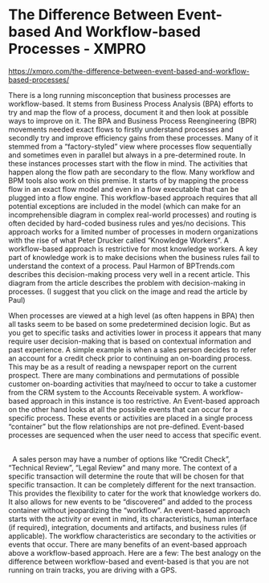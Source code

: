 # The Difference Between Event-based And Workflow-based Processes - XMPRO

https://xmpro.com/the-difference-between-event-based-and-workflow-based-processes/

There is a long running misconception that business processes are workflow-based. It stems from Business Process Analysis (BPA) efforts to try and map the flow of a process, document it and then look at possible ways to improve on it.
The BPA and Business Process Reengineering (BPR) movements needed exact flows to firstly understand processes and secondly try and improve efficiency gains from these processes. Many of it stemmed from a “factory-styled” view where processes flow sequentially and sometimes even in parallel but always in a pre-determined route.
In these instances processes start with the flow in mind. The activities that happen along the flow path are secondary to the flow. Many workflow and BPM tools also work on this premise. It starts of by mapping the process flow in an exact flow model and even in a flow executable that can be plugged into a flow engine.
This workflow-based approach requires that all potential exceptions are included in the model (which can make for an incomprehensible diagram in complex real-world processes) and routing is often decided by hard-coded business rules and yes/no decisions. This approach works for a limited number of processes in modern organizations with the rise of what Peter Drucker called “Knowledge Workers”. A workflow-based approach is restrictive for most knowledge workers.
A key part of knowledge work is to make decisions when the business rules fail to understand the context of a process. Paul Harmon of BPTrends.com describes this decision-making process very well in a recent article. This diagram from the article describes the problem with decision-making in processes. (I suggest that you click on the image and read the article by Paul)
 

When processes are viewed at a high level (as often happens in BPA) then all tasks seem to be based on some predetermined decision logic. But as you get to specific tasks and activities lower in process it appears that many require user decision-making that is based on contextual information and past experience.
A simple example is when a sales person decides to refer an account for a credit check prior to continuing an on-boarding process. This may be as a result of reading a newspaper report on the current prospect. There are many combinations and permutations of possible customer on-boarding activities that may/need to occur to take a customer from the CRM system to the Accounts Receivable system. A workflow-based approach in this instance is too restrictive.
An Event-based approach on the other hand looks at all the possible events that can occur for a specific process. These events or activities are placed in a single process “container” but the flow relationships are not pre-defined. Event-based processes are sequenced when the user need to access that specific event.
 

 
A sales person may have a number of options like “Credit Check”, “Technical Review”, “Legal Review” and many more. The context of a specific transaction will determine the route that will be chosen for that specific transaction. It can be completely different for the next transaction. This provides the flexibility to cater for the work that knowledge workers do. It also allows for new events to be “discovered” and added to the process container without jeopardizing the “workflow”.
An event-based approach starts with the activity or event in mind, its characteristics, human interface (if required), integration, documents and artifacts, and business rules (if applicable). The workflow characteristics are secondary to the activities or events that occur.
There are many benefits of an event-based approach above a workflow-based approach. Here are a few:
The best analogy on the difference between workflow-based and event-based is that you are not running on train tracks, you are driving with a GPS. 